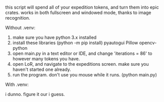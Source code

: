 this script will spend all of your expedition tokens, and turn them into epic crates.
works in both fullscreen and windowed mode, thanks to image recognition.

Without .venv:

1. make sure you have python 3.x installed
2. install these libraries (python -m pip install)
  pyautogui
  Pillow
  opencv-python
3. open main.py in a text editor or IDE, and change 'iterations = 86' to however many tokens you have.
4. open LoR, and navigate to the expeditions screen. make sure you haven't started one already.
5. run the program. don't use you mouse while it runs. (python main.py)

With .venv:

i dunno. figure it our i guess.